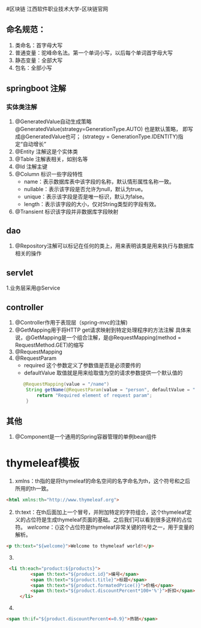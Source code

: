 #区块链
江西软件职业技术大学-区块链官网

## 命名规范：
1. 类命名：首字母大写
2. 普通变量：驼峰命名法。第一个单词小写，以后每个单词首字母大写
3. 静态变量：全部大写
4. 包名：全部小写

## springboot 注解
### 实体类注解
1. @GeneratedValue自动生成策略
    @GeneratedValue(strategy=GenerationType.AUTO) 也是默认策略， 即写成@GeneratedValue也可；
    (strategy = GenerationType.IDENTITY)指定“自动增长”
2. @Entity 注解这是个实体类
3. @Table 注解表相关，如别名等
4. @Id 注解主键
6. @Column 标识一些字段特性
    - name：表示数据库表中该字段的名称，默认情形属性名称一致。
    - nullable：表示该字段是否允许为null，默认为true。
    - unique：表示该字段是否是唯一标识，默认为false。
    - length：表示该字段的大小，仅对String类型的字段有效。
7. @Transient 标识该字段并非数据库字段映射
## dao
1. @Repository注解可以标记在任何的类上，用来表明该类是用来执行与数据库相关的操作
## servlet
1.业务层采用@Service
## controller
1. @Controller作用于表现层（spring-mvc的注解)
2. @GetMapping用于将HTTP get请求映射到特定处理程序的方法注解
   具体来说，@GetMapping是一个组合注解，是@RequestMapping(method = RequestMethod.GET)的缩写
3. @RequestMapping
4. @RequestParam
    - required 这个参数定义了参数值是否是必须要传的
    - defaultValue 取值就是用来给取值为空的请求参数提供一个默认值的
    ```java
       @RequestMapping(value = "/name")
        String getName(@RequestParam(value = "person", defaultValue = "John") String personName) {
            return "Required element of request param";
        }
    ```
## 其他
1. @Component是一个通用的Spring容器管理的单例bean组件

# thymeleaf模板
1. xmlns：th指的是将thymeleaf的命名空间的名字命名为th，这个符号和之后所用的th一致。
```html
<html xmlns:th="http://www.thymeleaf.org">
```
2. th:text：在th后面加上一个冒号，并附加特定的字符组合，这个thymeleaf定义的占位符是生成thymeleaf页面的基础。之后我们可以看到很多这样的占位符。
   ${welcome}：${}这个占位符是thymeleaf非常关键的符号之一，用于变量的解析。
```html
<p th:text="${welcome}">Welcome to thymeleaf world!</p>
```
3. 
```html
 <li th:each="product:${products}">
         <span th:text="${product.id}">编号</span>
         <span th:text="${product.title}">标题</span>
         <span th:text="${product.formatedPrice()}">价格</span>
         <span th:text="${product.discountPercent*100+'%'}">折扣</span>
     </li>
```
4. 
```html
<span th:if="${product.discountPercent<=0.9}">热销</span>
```


